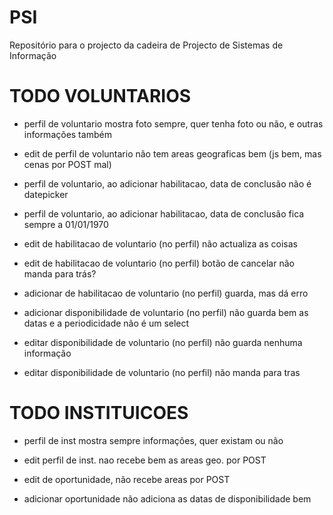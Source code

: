 # PSI
Repositório para o projecto da cadeira de Projecto de Sistemas de Informação


TODO VOLUNTARIOS
=========
- perfil de voluntario mostra foto sempre, quer tenha foto ou não, e outras 
	informações também
- edit de perfil de voluntario não tem areas geograficas bem (js bem, mas cenas por POST mal)

- perfil de voluntario, ao adicionar habilitacao, data de conclusão não é datepicker
- perfil de voluntario, ao adicionar habilitacao, data de conclusão fica sempre a 01/01/1970

- edit de habilitacao de voluntario (no perfil) não actualiza as coisas
- edit de habilitacao de voluntario (no perfil) botão de cancelar não manda para trás?

- adicionar de habilitacao de voluntario (no perfil) guarda, mas dá erro

- adicionar disponibilidade de voluntario (no perfil) não guarda bem as datas e a periodicidade não é um select

- editar disponibilidade de voluntario (no perfil) não guarda nenhuma informação
- editar disponibilidade de voluntario (no perfil) não manda para tras


TODO INSTITUICOES
=========
- perfil de inst mostra sempre informações, quer existam ou não

- edit perfil de inst. nao recebe bem as areas geo. por POST

- edit de oportunidade, não recebe areas por POST

- adicionar oportunidade não adiciona as datas de disponibilidade bem